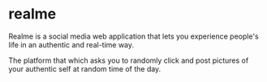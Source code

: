 # realme
Realme is a social media web application that lets you experience people's life in an authentic and real-time way.

The platform that which asks you to randomly click and post pictures of your authentic self at random time of the day.
